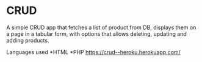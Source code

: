 # CRUD

A simple CRUD app that fetches a list of product from DB, displays them on a page in a
tabular form, with options that allows deleting, updating and adding products.

Languages used
      *HTML
      *PHP
https://crud--heroku.herokuapp.com/
